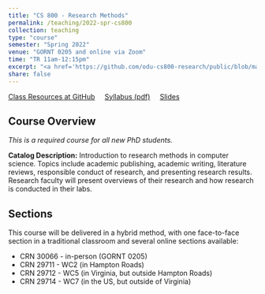 ```yaml
---
title: "CS 800 - Research Methods"
permalink: /teaching/2022-spr-cs800
collection: teaching
type: "course"
semester: "Spring 2022"
venue: "GORNT 0205 and online via Zoom"
time: "TR 11am-12:15pm"
excerpt: "<a href='https://github.com/odu-cs800-research/public/blob/main/spr22/README.md' target='_blank'><i class='fab fa-fw fa-github' style='color:#171516'></i></a>  <a href='https://raw.githubusercontent.com/odu-cs800-research/public/main/spr22/syllabus.pdf' target='_blank'><i class='fas fa-solid fa-file-pdf' style='color:#f70e0c'></i></a> &nbsp; **Catalog Description:**  Introduction to research methods in computer science. Topics include academic publishing, academic writing, literature reviews, responsible conduct of research, and presenting research results. Research faculty will present overviews of their research and how research is conducted in their labs."
share: false
---
```


<a href="https://github.com/odu-cs800-research/public/blob/main/spr22/README.md" target="_blank" class="btn btn--mcw"><i class="fab fa-fw fa-github"></i><span> Class Resources at GitHub</span></a> &nbsp; &nbsp; <a href="https://raw.githubusercontent.com/odu-cs800-research/public/main/spr22/syllabus.pdf" target="_blank" class="btn btn--mcw"><i class='fas fa-solid fa-file-pdf'></i><span> Syllabus (pdf)</span></a> &nbsp; &nbsp; <a href="https://drive.google.com/drive/folders/14v83Yb_QI8WCMQaif6WHNb70fvzS5BBG?usp=sharing" target="_blank" class="btn btn--mcw"><i class="fab fa-google-drive"></i><span> Slides</span></a>

## Course Overview

*This is a required course for all new PhD students.*

**Catalog Description:**  Introduction to research methods in computer science. Topics include academic publishing, academic writing, literature reviews, responsible conduct of research, and presenting research results. Research faculty will present overviews of their research and how research is conducted in their labs. 

## Sections

This course will be delivered in a hybrid method, with one face-to-face section in a traditional classroom and several online sections available:

* CRN 30066 - in-person (GORNT 0205)
* CRN 29711 - WC2 (in Hampton Roads)
* CRN 29712 - WC5 (in Virginia, but outside Hampton Roads)
* CRN 29714 - WC7 (in the US, but outside of Virginia)
